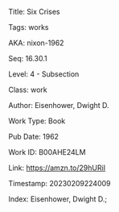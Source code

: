 Title:  Six Crises

Tags:   works

AKA:    nixon-1962

Seq:    16.30.1

Level:  4 - Subsection

Class:  work

Author: Eisenhower, Dwight D.

Work Type: Book

Pub Date: 1962

Work ID: B00AHE24LM

Link:   https://amzn.to/29hURiI

Timestamp: 20230209224009

Index:  Eisenhower, Dwight D.; 
